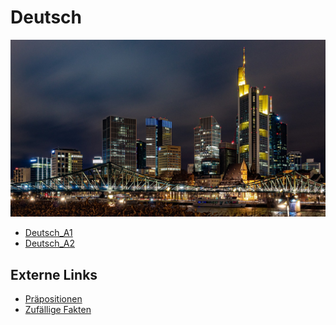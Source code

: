 # Deutsch

![](attachments/Pasted%20image%2020230808220252.png)

- [Deutsch_A1](Deutsch_A1.md)
- [Deutsch_A2](Deutsch_A2.md)

## Externe Links

- [Präpositionen](Präpositionen.md)
- [Zufällige Fakten](Zufällige%20Fakten.md)
